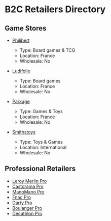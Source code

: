 # B2C Retailers Directory

## Game Stores
- [Philibert](https://www.philibertnet.com/)
  - Type: Board games & TCG
  - Location: France
  - Wholesale: No

- [Ludifolie](https://www.ludifolie.com/)
  - Type: Board games
  - Location: France
  - Wholesale: No

- [Parkage](https://www.parkage.com/fr)
  - Type: Games & Toys
  - Location: France
  - Wholesale: No

- [Smithstoys](https://www.smythstoys.com/fr/fr-fr)
  - Type: Toys & Games
  - Location: International
  - Wholesale: No

## Professional Retailers
- [Leroy Merlin Pro](https://www.leroymerlin.fr/)
- [Castorama Pro](https://www.castorama.fr/)
- [ManoMano Pro](https://pro.manomano.fr/)
- [Fnac Pro](https://www.fnacpro.com/)
- [Darty Pro](https://pro.darty.com/)
- [Boulanger Pro](https://www.boulanger.com/)
- [Decathlon Pro](https://www.decathlonpro.fr/) 